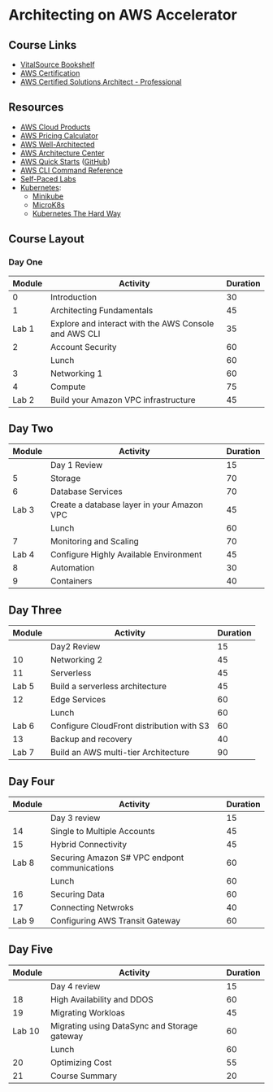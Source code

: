 # Architecting on AWS Accelerator

## Course Links

* [VitalSource Bookshelf](https://online.vitalsource.com)
* [AWS Certification](https://aws.amazon.com/certification/)
* [AWS Certified Solutions Architect - Professional](https://aws.amazon.com/certification/certified-solutions-architect-professional/)

## Resources

* [AWS Cloud Products](https://aws.amazon.com/products/)
* [AWS Pricing Calculator](https://calculator.aws/#/)
* [AWS Well-Architected](https://aws.amazon.com/architecture/well-architected/)
* [AWS Architecture Center](https://aws.amazon.com/architecture/)
* [AWS Quick Starts](https://aws.amazon.com/quickstart/) ([GitHub](https://github.com/aws-quickstart/))
* [AWS CLI Command Reference](https://docs.aws.amazon.com/cli/latest/index.html)
* [Self-Paced Labs](https://aws.amazon.com/training/self-paced-labs/)
* [Kubernetes](https://kubernetes.io/):
  * [Minikube](https://kubernetes.io/docs/tutorials/hello-minikube/)
  * [MicroK8s](https://microk8s.io/)
  * [Kubernetes The Hard Way](https://github.com/kelseyhightower/kubernetes-the-hard-way)
## Course Layout

### Day One

|Module|Activity|Duration|
|-|-|-|
|0|Introduction|30|
|1|Architecting Fundamentals|45|
|Lab 1|Explore and interact with the AWS Console and AWS CLI|35|
|2|Account Security|60|
| |Lunch |60|
|3|Networking 1|60|
|4|Compute|75|
|Lab 2|Build your Amazon VPC infrastructure|45|


## Day Two

|Module|Activity|Duration|
|-|-|-|
| | Day 1 Review|15|
|5|Storage|70|
|6|Database Services|70|
|Lab 3|Create a database layer in your Amazon VPC|45|
| |Lunch |60|
|7|Monitoring and Scaling|70|
|Lab 4|Configure Highly Available Environment|45|
|8|Automation|30|
|9|Containers|40|


## Day Three

|Module|Activity|Duration|
|-|-|-|
| |Day2 Review|15|
|10|Networking 2|45|
|11|Serverless|45|
|Lab 5|Build a serverless architecture|45|
|12|Edge Services|60|
| |Lunch|60|
|Lab 6|Configure CloudFront distribution with S3|60|
|13|Backup and recovery|40|
|Lab 7|Build an AWS multi-tier Architecture|90|

## Day Four

|Module|Activity|Duration|
|-|-|-|
| |Day 3 review|15|
|14|Single to Multiple Accounts|45|
|15|Hybrid Connectivity|45|
|Lab 8|Securing Amazon S# VPC endpont communications|60|
| |Lunch|60|
|16|Securing Data|60|
|17|Connecting Netwroks|40|
|Lab 9|Configuring AWS Transit Gateway|60|


## Day Five

|Module|Activity|Duration|
|-|-|-|
| |Day 4 review|15|
|18|High Availability and DDOS|60|
|19|Migrating Workloas|45|
|Lab 10|Migrating using DataSync and Storage gateway|60|
| |Lunch|60|
|20|Optimizing Cost|55|
|21|Course Summary|20|
